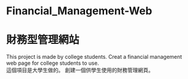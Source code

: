 # Financial_Management-Web
# 財務型管理網站
This project is made by college students. Creat a financial management web page for college students to use.  
這個項目是大學生做的。 創建一個供學生使用的財務管理網頁。

